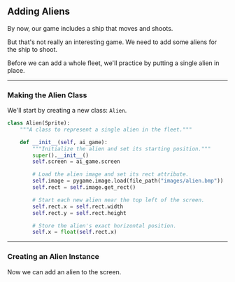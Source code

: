 ## Adding Aliens

By now, our game includes a ship that moves and shoots.

But that's not really an interesting game. We need to add some aliens
for the ship to shoot.

Before we can add a whole fleet, we'll practice by putting a single alien in place.

---

### Making the Alien Class

We'll start by creating a new class: `Alien`.

```python
class Alien(Sprite):
    """A class to represent a single alien in the fleet."""

    def __init__(self, ai_game):
        """Initialize the alien and set its starting position."""
        super().__init__()
        self.screen = ai_game.screen

        # Load the alien image and set its rect attribute.
        self.image = pygame.image.load(file_path("images/alien.bmp"))
        self.rect = self.image.get_rect()

        # Start each new alien near the top left of the screen.
        self.rect.x = self.rect.width
        self.rect.y = self.rect.height

        # Store the alien's exact horizontal position.
        self.x = float(self.rect.x)
```

---

### Creating an Alien Instance

Now we can add an alien to the screen.

